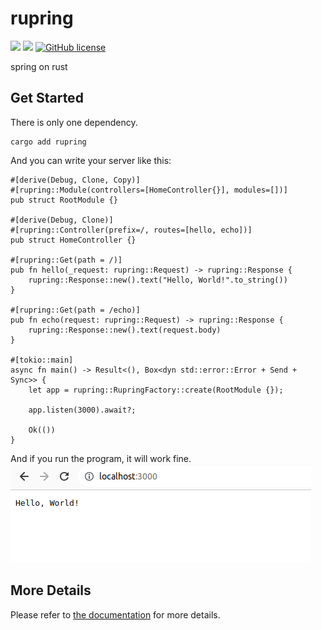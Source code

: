 # rupring

![](https://img.shields.io/badge/language-Rust-red) ![](https://img.shields.io/badge/version-0.8.0-brightgreen) [![GitHub license](https://img.shields.io/badge/license-MIT-blue.svg)](https://github.com/myyrakle/rupring/blob/master/LICENSE)

spring on rust

## Get Started

There is only one dependency.

```
cargo add rupring
```

And you can write your server like this:

```
#[derive(Debug, Clone, Copy)]
#[rupring::Module(controllers=[HomeController{}], modules=[])]
pub struct RootModule {}

#[derive(Debug, Clone)]
#[rupring::Controller(prefix=/, routes=[hello, echo])]
pub struct HomeController {}

#[rupring::Get(path = /)]
pub fn hello(_request: rupring::Request) -> rupring::Response {
    rupring::Response::new().text("Hello, World!".to_string())
}

#[rupring::Get(path = /echo)]
pub fn echo(request: rupring::Request) -> rupring::Response {
    rupring::Response::new().text(request.body)
}

#[tokio::main]
async fn main() -> Result<(), Box<dyn std::error::Error + Send + Sync>> {
    let app = rupring::RupringFactory::create(RootModule {});

    app.listen(3000).await?;

    Ok(())
}

```

And if you run the program, it will work fine.  
![Alt text](./example/hello_world.png)

## More Details

Please refer to [the documentation](https://docs.rs/rupring/latest/rupring) for more details.
